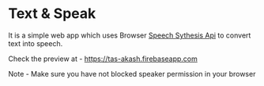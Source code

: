 # Text & Speak

It is a simple web app which uses Browser [Speech Sythesis Api](https://developer.mozilla.org/en-US/docs/Web/API/SpeechSynthesis) to convert text into speech.

Check the preview at - https://tas-akash.firebaseapp.com

Note - Make sure you have not blocked speaker permission in your browser
